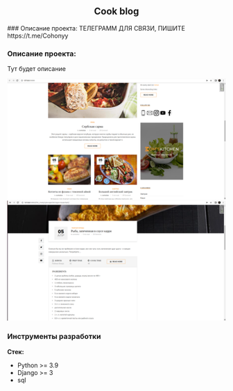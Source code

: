 <h2 align="center">Cook blog</h2>
### Описание проекта:
ТЕЛЕГРАММ ДЛЯ СВЯЗИ, ПИШИТЕ
https://t.me/Cohonyy


### Описание проекта:
Тут будет описание 

![cook_blog](screenshots/cook_blog2.png)
![cook_blog](screenshots/cook_blog.png)

### Инструменты разработки

**Стек:**
- Python >= 3.9
- Django >= 3
- sql
